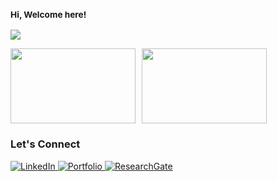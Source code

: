<h3><small>Hi, Welcome here!</small></h3>
<p>
  <img src="https://readme-typing-svg.herokuapp.com?font=Fira+Code&size=14&pause=1000&color=00CFFF&center=false&vCenter=false&width=350&lines=Trying+to+learn+everyday;Computer+science+cooked+me" />
</p>

<!-- GitHub Stats with Loading Placeholder -->
<div style="display: flex; gap: 10px;">
  <img src="https://raw.githubusercontent.com/ImamHasnat/ImamHasnat/main/loading.gif" width="200" height="120" 
       onload="this.src='https://github-readme-stats.vercel.app/api?username=ImamHasnat&show_icons=true&theme=radical&hide_title=true&count_private=true&hide=prs'" />
  <img src="https://raw.githubusercontent.com/ImamHasnat/ImamHasnat/main/loading.gif" width="200" height="120" 
       onload="this.src='https://github-readme-stats.vercel.app/api/top-langs/?username=ImamHasnat&layout=compact&theme=radical'" />
</div>

### **Let's Connect**
<p>
  <a href="https://linkedin.com/in/yourprofile" target="_blank">
    <img src="https://img.shields.io/badge/LinkedIn-0077B5?style=flat&logo=linkedin&logoColor=white" alt="LinkedIn" />
  </a>
  <a href="https://imammam070.my.canva.site/1" target="_blank">
    <img src="https://img.shields.io/badge/Portfolio-FF5722?style=flat&logo=google-chrome&logoColor=white" alt="Portfolio" />
  </a>
  <a href="https://www.researchgate.net/profile/yourprofile" target="_blank">
    <img src="https://img.shields.io/badge/ResearchGate-00CC66?style=flat&logo=researchgate&logoColor=white" alt="ResearchGate" />
  </a>
</p>
